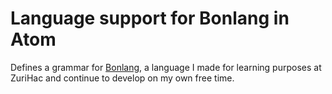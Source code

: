 # Language support for Bonlang in Atom

Defines a grammar for [Bonlang](https://github.com/charlydagos/bonlang/), a
language I made for learning purposes at ZuriHac and continue to develop on
my own free time.

